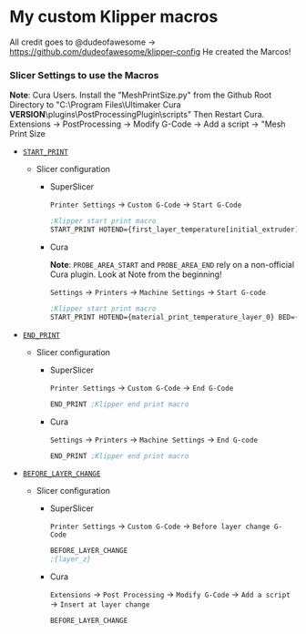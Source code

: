 # My custom Klipper macros

All credit goes to @dudeofawesome -> https://github.com/dudeofawesome/klipper-config
He created the Marcos!


### Slicer Settings to use the Macros
**Note**: Cura Users. Install the "MeshPrintSize.py" from the Github Root Directory to 
"C:\Program Files\Ultimaker Cura **VERSION**\plugins\PostProcessingPlugin\scripts" 
Then Restart Cura. Extensions -> PostProcessing -> Modify G-Code -> Add a script -> "Mesh Print Size

- [`START_PRINT`](./print_start.cfg)

  - Slicer configuration

    - SuperSlicer

      `Printer Settings` → `Custom G-Code` → `Start G-Code`

      ```lisp
      ;Klipper start print macro
      START_PRINT HOTEND={first_layer_temperature[initial_extruder]+extruder_temperature_offset[initial_extruder]} BED={first_layer_bed_temperature} RELATIVE_E_MODE={use_relative_e_distances} PROBE=true PROBE_AREA_START={first_layer_print_min[0]},{first_layer_print_min[1]} PROBE_AREA_END={first_layer_print_max[0]},{first_layer_print_max[1]}
      ```

    - Cura

      **Note**: `PROBE_AREA_START` and `PROBE_AREA_END` rely on a non-official
      Cura plugin. Look at Note from the beginning!

      `Settings` → `Printers` → `Machine Settings` → `Start G-code`

      ```lisp
      ;Klipper start print macro
      START_PRINT HOTEND={material_print_temperature_layer_0} BED={material_bed_temperature_layer_0} RELATIVE_E_MODE={relative_extrusion} PROBE=true PROBE_AREA_START=%MINX%,%MINY% PROBE_AREA_END=%MAXX%,%MAXY%
      ```

- [`END_PRINT`](./print_end.cfg)

  - Slicer configuration

    - SuperSlicer

      `Printer Settings` → `Custom G-Code` → `End G-Code`

      ```lisp
      END_PRINT ;Klipper end print macro
      ```

    - Cura

      `Settings` → `Printers` → `Machine Settings` → `End G-code`

      ```lisp
      END_PRINT ;Klipper end print macro
      ```

- [`BEFORE_LAYER_CHANGE`](./layer_before_change.cfg)

  - Slicer configuration

    - SuperSlicer

      `Printer Settings` → `Custom G-Code` → `Before layer change G-Code`

      ```lisp
      BEFORE_LAYER_CHANGE
      ;{layer_z}
      ```

    - Cura

      `Extensions` → `Post Processing` → `Modify G-Code` → `Add a script` →
      `Insert at layer change`

      ```lisp
      BEFORE_LAYER_CHANGE
      ```
